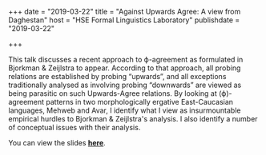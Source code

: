+++
date = "2019-03-22"
title = "Against Upwards Agree: A view from Daghestan"
host = "HSE Formal Linguistics Laboratory"
publishdate = "2019-03-22"

+++

This talk discusses a recent approach to ϕ-agreement as formulated in Bjorkman & Zeijlstra to appear. According to that approach, all probing relations are established by probing “upwards”, and all exceptions traditionally analysed as involving probing “downwards” are viewed as being parasitic on such Upwards-Agree relations. By looking at \(ϕ\)-agreement patterns in two morphologically ergative East-Caucasian languages, Mehweb and Avar, I identify what I view as insurmountable empirical hurdles to Bjorkman & Zeijlstra's analysis. I also identify a number of conceptual issues with their analysis.

You can view the slides [**here**](/papers/formal-lab-agreement-slides.pdf).


